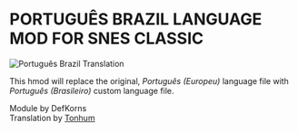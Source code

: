 # PORTUGUÊS BRAZIL LANGUAGE MOD FOR SNES CLASSIC

![Português Brazil Translation](https://i.imgur.com/qfSmE38.png)

This hmod will replace the original, *Português (Europeu)* language file with *Português (Brasileiro)* custom language file.

Module by DefKorns<br>
Translation by [Tonhum](https://www.reddit.com/user/Tonhum)
